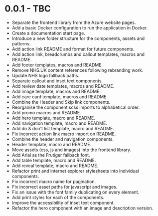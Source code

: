 0.0.1 - TBC
===============
- Separate the frontend library from the Azure website pages.
- Add a basic Docker configuration to run the application in Docker.
- Create a documentation start page.
- Introduce a new folder structure for the components, assets and patterns.
- Add action link README and format for future components.
- Add action link, breadcrumbs and callout templates, macros and README.
- Add footer templates, macros and README.
- Remove NHS.UK content references following rebranding work.
- Update NHS logo fallback paths.
- Separate callout and inset text components.
- Add review date templates, macros and README.
- Add image template, macros and README.
- Add care card template, macros and README.
- Combine the Header and Skip link components.
- Reorganise the component scss imports to alphabetical order.
- Add promo macros and README.
- Add hero template, macro and README.
- Add navigation template, macro and README.
- Add do & don't list template, macro and README.
- Fix incorrect action link macro import on README.
- Combine the header and navigation components.
- Header template, macro and README.
- Move assets (css, js and images) into the frontend library.
- Add Arial as the Frutiger fallback font.
- Add table template, macro and README.
- Add reveal template, macro and README.
- Refactor print and internet explorer stylesheets into individual components.
- Fix incorrect macro name for pagination.
- Fix incorrect asset paths for javascript and images.
- Fix an issue with the font family duplicating on every element.
- Add print styles for each of the components.
- Improve the accessibility of inset text component.
- Refactor the hero component with an image and description version.

